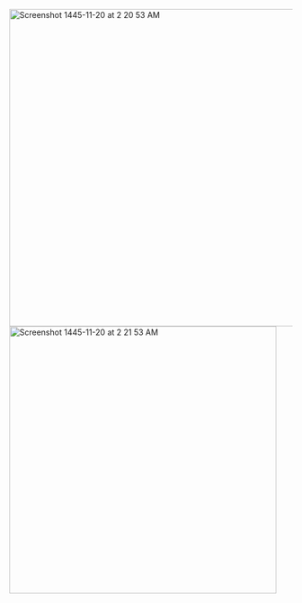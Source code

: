 <img width="564" alt="Screenshot 1445-11-20 at 2 20 53 AM" src="https://github.com/88r8/AnimeAppAPI/assets/93469614/be7e5792-63ff-41c9-9f0b-fadab0850041"> <img width="475" alt="Screenshot 1445-11-20 at 2 21 53 AM" src="https://github.com/88r8/AnimeAppAPI/assets/93469614/e5e1f7b7-4c94-495d-9226-c95da124e9ba">

